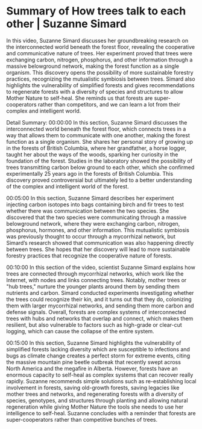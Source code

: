 # Summary of How trees talk to each other | Suzanne Simard

In this video, Suzanne Simard discusses her groundbreaking research on the interconnected world beneath the forest floor, revealing the cooperative and communicative nature of trees. Her experiment proved that trees were exchanging carbon, nitrogen, phosphorus, and other information through a massive belowground network, making the forest function as a single organism. This discovery opens the possibility of more sustainable forestry practices, recognizing the mutualistic symbiosis between trees. Simard also highlights the vulnerability of simplified forests and gives recommendations to regenerate forests with a diversity of species and structures to allow Mother Nature to self-heal. She reminds us that forests are super-cooperators rather than competitors, and we can learn a lot from their complex and intelligent world.

Detail Summary: 
00:00:00
In this section, Suzanne Simard discusses the interconnected world beneath the forest floor, which connects trees in a way that allows them to communicate with one another, making the forest function as a single organism. She shares her personal story of growing up in the forests of British Columbia, where her grandfather, a horse logger, taught her about the ways of the woods, sparking her curiosity in the foundation of the forest. Studies in the laboratory showed the possibility of trees transmitting carbon below ground to each other, which she confirmed experimentally 25 years ago in the forests of British Columbia. This discovery proved controversial but ultimately led to a better understanding of the complex and intelligent world of the forest.

00:05:00
In this section, Suzanne Simard describes her experiment injecting carbon isotopes into bags containing birch and fir trees to test whether there was communication between the two species. She discovered that the two species were communicating through a massive belowground network, where they were exchanging carbon, nitrogen, phosphorus, hormones, and other information. This mutualistic symbiosis was previously thought to occur through a mycorrhizal network, but Simard’s research showed that communication was also happening directly between trees. She hopes that her discovery will lead to more sustainable forestry practices that recognize the cooperative nature of forests.

00:10:00
In this section of the video, scientist Suzanne Simard explains how trees are connected through mycorrhizal networks, which work like the Internet, with nodes and links connecting trees. Notably, mother trees or "hub trees," nurture the younger plants around them by sending them nutrients and carbon. Simard conducted experiments investigating whether the trees could recognize their kin, and it turns out that they do, colonizing them with larger mycorrhizal networks, and sending them more carbon and defense signals. Overall, forests are complex systems of interconnected trees with hubs and networks that overlap and connect, which makes them resilient, but also vulnerable to factors such as high-grade or clear-cut logging, which can cause the collapse of the entire system.

00:15:00
In this section, Suzanne Simard highlights the vulnerability of simplified forests lacking diversity which are susceptible to infections and bugs as climate change creates a perfect storm for extreme events, citing the massive mountain pine beetle outbreak that recently swept across North America and the megafire in Alberta. However, forests have an enormous capacity to self-heal as complex systems that can recover really rapidly. Suzanne recommends simple solutions such as re-establishing local involvement in forests, saving old-growth forests, saving legacies like mother trees and networks, and regenerating forests with a diversity of species, genotypes, and structures through planting and allowing natural regeneration while giving Mother Nature the tools she needs to use her intelligence to self-heal. Suzanne concludes with a reminder that forests are super-cooperators rather than competitive bunches of trees.

